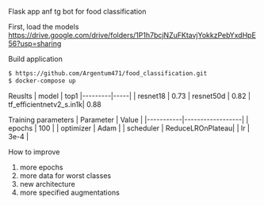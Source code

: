 Flask app anf tg bot for food classification

First, load the models
https://drive.google.com/drive/folders/1P1h7bcjNZuFKtavjYokkzPebYxdHpE56?usp=sharing


Build application
```bash
$ https://github.com/Argentum471/food_classification.git
$ docker-compose up
```

Reuslts
| model    | top1 
|---------|-----|
| resnet18   | 0.73 
| resnet50d     | 0.82 
| tf_efficientnetv2_s.in1k| 0.88


Training parameters
| Parameter | Value            |
|-----------|------------------|
| epochs    | 100              |
| optimizer | Adam             |
| scheduler | ReduceLROnPlateau|
| lr        | 3e-4             |


How to improve
1. more epochs
2. more data for worst classes
3. new architecture
4. more specified augmentations
   
